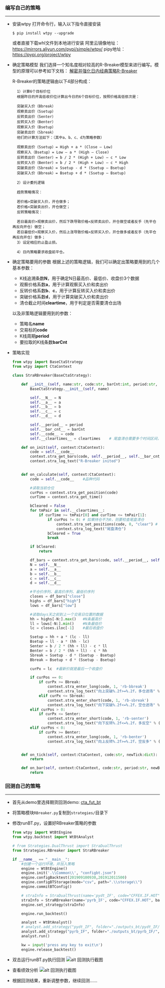 ### 编写自己的策略
---
* 安装wtpy
    打开命令行，输入以下指令直接安装
    ```shell
    $ pip install wtpy --upgrade
    ```
    或者直接下载whl文件到本地进行安装
    阿里云镜像地址：<https://mirrors.aliyun.com/pypi/simple/wtpy/>
    pipy地址：<https://pypi.org/project/wtpy>

* 确定策略模型
    我们选择一个知名度相对较高的R-Breaker模型来进行编写。模型的原理可以参考如下文档：
    [解密并强化日内经典策略R-Breaker](https://zhuanlan.zhihu.com/p/86399960)

     R-Breaker的策略逻辑由以下4部分构成：      

        1）计算6个目标价位
        根据昨日的开高低收价位计算出今日的6个目标价位，按照价格高低依次是：

        突破买入价（Bbreak）
        观察卖出价（Ssetup）
        反转卖出价（Senter）
        反转买入价（Benter）
        观察买入价（Bsetup）
        突破卖出价（Sbreak）
        他们的计算方法如下：（其中a、b、c、d为策略参数）

        观察卖出价（Ssetup）= High + a * (Close – Low)
        观察买入（Bsetup）= Low – a * (High – Close)
        反转卖出价（Senter）= b / 2 * (High + Low) – c * Low
        反转买入价（Benter）= b / 2 * (High + Low) – c * High
        突破卖出价（Sbreak）= Ssetup - d * (Ssetup – Bsetup)
        突破买入价（Bbreak）= Bsetup + d * (Ssetup – Bsetup)

        2）设计委托逻辑

        趋势策略情况：

        若价格>突破买入价，开仓做多；
        若价格<突破卖出价，开仓做空；
        反转策略情况：

        若日最高价>观察卖出价，然后下跌导致价格<反转卖出价，开仓做空或者反手（先平仓再反向开仓）做空；
        若日最低价<观察买入价，然后上涨导致价格>反转买入价，开仓做多或者反手（先平仓再反向开仓）做多；
        3）设定相应的止盈止损。

        4）日内策略要求收盘前平仓。

* 确定策略要用的参数
    根据上述的策略逻辑，我们可以确定出策略要用到的几个基本参数：
    * K线追溯条数**N**，用于确定N日最高价、最低价、收盘价3个数据
    * 观察价格系数**a**，用于计算观察买入价和卖出价
    * 反转价格系数**b**、**c**，用于计算反转买入价和卖出价
    * 突破价格系数**d**，用于计算突破买入价和卖出价
    * 清仓截止时间**cleartime**，用于判定是否需要清仓出场
    
    以及非策略逻辑要用到的参数：
    * 策略名**name**
    * 交易标的**code**
    * K线周期**period**
    * 要拉取的K线条数**barCnt**

* 策略实现
    ```python
    from wtpy import BaseCtaStrategy
    from wtpy import CtaContext

    class StraRBreaker(BaseCtaStrategy):

        def __init__(self, name:str, code:str, barCnt:int, period:str, N:int, a:float, b:float, c:float, d:float, cleartimes:list):
            BaseCtaStrategy.__init__(self, name)

            self.__N__ = N
            self.__a__ = a
            self.__b__ = b
            self.__c__ = c
            self.__d__ = d

            self.__period__ = period
            self.__bar_cnt__ = barCnt
            self.__code__ = code
            self.__cleartimes__ = cleartimes    # 尾盘清仓需要多个时间区间，因为夜盘和白盘都要清仓，格式如[[1455,1515],[2255,2300]]

        def on_init(self, context:CtaContext):
            code = self.__code__
            context.stra_get_bars(code, self.__period__, self.__bar_cnt__, isMain = True)
            context.stra_log_text("R-Breaker inited")

        
        def on_calculate(self, context:CtaContext):
            code = self.__code__    #品种代码

            #读取当前仓位
            curPos = context.stra_get_position(code)
            curTime = context.stra_get_time()

            bCleared = False
            for tmPair in self.__cleartimes__:
                if curTime >= tmPair[0] and curTime <= tmPair[1]:
                    if curPos != 0: # 如果持仓不为0，则要检查尾盘清仓
                        context.stra_set_positions(code, 0, "clear") # 清仓直接设置仓位为0
                        context.stra_log_text("尾盘清仓")
                    bCleared = True
                    break

            if bCleared:
                return

            df_bars = context.stra_get_bars(code, self.__period__, self.__bar_cnt__, isMain = True)
            N = self.__N__
            a = self.__a__
            b = self.__b__
            c = self.__c__
            d = self.__d__

            #平仓价序列、最高价序列、最低价序列
            closes = df_bars["close"]
            highs = df_bars["high"]
            lows = df_bars["low"]

            #读取days天之前到上一个交易日位置的数据
            hh = highs[-N:].max()   #N条最高价
            ll = lows[-N:].min()    #N条最低价
            lc = closes.iloc[-1]    #最后收盘价

            Ssetup = hh + a * (lc - ll)
            Bsetup = ll - a * (hh - lc)
            Senter = b / 2 * (hh + ll) - c * ll
            Benter = b / 2 * (hh + ll) - c * hh
            Sbreak = Ssetup - d * (Ssetup - Bsetup)
            Bbreak = Bsetup + d * (Ssetup - Bsetup)

            curPx = lc  #最新价就是最后一个收盘价

            if curPos == 0:
                if curPx >= Bbreak:
                    context.stra_enter_long(code, 1, 'rb-bbreak')
                    context.stra_log_text("向上突破%.2f>=%.2f，多仓进场" % (curPx, Bbreak))
                elif curPx <= Sbreak:
                    context.stra_enter_short(code, 1, 'rb-sbreak')
                    context.stra_log_text("向下突破%.2f<=%.2f，空仓进场" % (curPx, Bbreak))
            elif curPos > 0:
                if curPx <= Senter:
                    context.stra_enter_short(code, 1, 'rb-senter')
                    context.stra_log_text("向下反转%.2f<=%.2f，多反空" % (curPx, Senter))
            elif curPos < 0:
                if curPx >= Benter:
                    context.stra_enter_long(code, 1, 'rb-benter')
                    context.stra_log_text("向上反转%.2f>=%.2f，空反多" % (curPx, Benter))


        def on_tick(self, context:CtaContext, code:str, newTick:dict):
            return

        def on_bar(self, context:CtaContext, code:str, period:str, newBar:dict):
            return

    ```

### 回测自己的策略
---
* 首先从demo里选择期货回测demo: [cta_fut_bt](https://github.com/wondertrader/wtpy/tree/master/demos/cta_fut_bt)
* 将策略模块`RBreaker.py`复制到`strategies/`目录下
* 修改runBT.py，设置好RBreaker策略的参数
    ```python
    from wtpy import WtBtEngine
    from wtpy.backtest import WtBtAnalyst

    # from Strategies.DualThrust import StraDualThrust
    from Strategies.RBreaker import StraRBreaker

    if __name__ == "__main__":
        #创建一个运行环境，并加入策略
        engine = WtBtEngine()
        engine.init('.\\Common\\', "configbt.json")
        engine.configBacktest(201909100930,201912011500)
        engine.configBTStorage(mode="csv", path=".\\storage\\")
        engine.commitBTConfig()

        # straInfo = StraDualThrust(name='pydt_IF', code="CFFEX.IF.HOT", barCnt=50, period="m5", days=30, k1=0.5, k2=0.3, isForStk=False)
        straInfo = StraRBreaker(name='pyrb_IF', code="CFFEX.IF.HOT", barCnt=50, period="m5", N=30, a=0.35, b=1.07, c = 0.07, d=0.25, cleartimes=[[1455,1515]])
        engine.set_strategy(straInfo)

        engine.run_backtest()

        analyst = WtBtAnalyst()
        # analyst.add_strategy("pydt_IF", folder="./outputs_bt/pydt_IF/", init_capital=500000, rf=0.02, annual_trading_days=240)
        analyst.add_strategy("pyrb_IF", folder="./outputs_bt/pyrb_IF/", init_capital=500000, rf=0.02, annual_trading_days=240)
        analyst.run()

        kw = input('press any key to exit\n')
        engine.release_backtest()
    ```

* 双击运行runBT.py执行回测
    ![alt 回测执行截图](http://wt.f-sailors.cn/snapshots/bt_rbreaker_fut.png)

* 查看绩效分析
    ![alt 回测执行截图](http://wt.f-sailors.cn/snapshots/bt_rbreaker_pnl_summary.png)

* 根据回测结果，重新调整参数，继续回测……